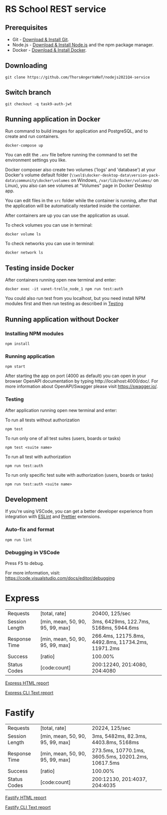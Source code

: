 # RS School REST service

## Prerequisites

- Git - [Download & Install Git](https://git-scm.com/downloads).
- Node.js - [Download & Install Node.js](https://nodejs.org/en/download/) and the npm package manager.
- Docker - [Download & Install Docker](https://docs.docker.com/get-docker/).

## Downloading

```
git clone https://github.com/ThorsAngerVaNeT/nodejs2021Q4-service
```

## Switch branch

```
git checkout -q task9-auth-jwt
```

## Running application in Docker

Run command to build images for application and PostgreSQL, and to create and run containers.

```
docker-compose up
```

You can edit the `.env` file before running the command to set the environment settings you like.

Docker composer also create two volumes ('logs' and 'database') at your Docker's volume default folder (``\\wsl$\docker-desktop-data\version-pack-data\community\docker\volumes`` on Windows, ``/var/lib/docker/volumes/`` on Linux), you also can see volumes at "Volumes" page in Docker Desktop app.

You can edit files in the `src` folder while the container is running, after that the application will be automatically restarted inside the container.

After containers are up you can use the application as usual.

To check volumes you can use in terminal:

```
docker volume ls
```

To check networks you can use in terminal:

```
docker network ls
```

## Testing inside Docker

After containers running open new terminal and enter:

```
docker exec -it vanet-trello_node_1 npm run test:auth
```

You could also run test from you localhost, but you need install NPM modules first and then run testing as described in [Testing](#testing)

## Running application without Docker
### Installing NPM modules

```
npm install
```

### Running application

```
npm start
```

After starting the app on port (4000 as default) you can open
in your browser OpenAPI documentation by typing http://localhost:4000/doc/.
For more information about OpenAPI/Swagger please visit https://swagger.io/.

### Testing

After application running open new terminal and enter:

To run all tests without authorization

```
npm test
```

To run only one of all test suites (users, boards or tasks)

```
npm test <suite name>
```

To run all test with authorization

```
npm run test:auth
```

To run only specific test suite with authorization (users, boards or tasks)

```
npm run test:auth <suite name>
```

## Development

If you're using VSCode, you can get a better developer experience from integration with [ESLint](https://marketplace.visualstudio.com/items?itemName=dbaeumer.vscode-eslint) and [Prettier](https://marketplace.visualstudio.com/items?itemName=esbenp.prettier-vscode) extensions.

### Auto-fix and format

```
npm run lint
```

### Debugging in VSCode

Press <kbd>F5</kbd> to debug.

For more information, visit: https://code.visualstudio.com/docs/editor/debugging


# Express
|                |                                  |                                                                      |
|----------------|----------------------------------|----------------------------------------------------------------------|
| Requests       | [total, rate]                    | 20400, 125/sec                                                       |
| Session Length | [min, mean, 50, 90, 95, 99, max] | 3ms, 6429ms, 122.7ms, 5168ms, 5944.6ms                               |
| Response Time  | [min, mean, 50, 90, 95, 99, max] | 266.4ms, 12175.8ms, 4492.8ms, 11734.2ms, 11971.2ms                   |
| Success        | [ratio]                          | 100.00%                                                              |
| Status Codes   | [code:count]                     | 200:12240, 201:4080, 204:4080                                        |

[Express HTML report](load-testing/artillery-users-test_express.json.html)

[Express CLI Text report](load-testing/Express.txt)

# Fastify
|                |                                  |                                                                      |
|----------------|----------------------------------|----------------------------------------------------------------------|
| Requests       | [total, rate]                    | 20224, 125/sec                                                       |
| Session Length | [min, mean, 50, 90, 95, 99, max] | 3ms, 5482ms, 82.3ms, 4403.8ms, 5168ms                                |
| Response Time  | [min, mean, 50, 90, 95, 99, max] | 273.5ms, 10770.1ms, 3605.5ms, 10201.2ms, 10617.5ms                   |
| Success        | [ratio]                          | 100.00%                                                              |
| Status Codes   | [code:count]                     | 200:12130, 201:4037, 204:4035                                        |

[Fastify HTML report](load-testing/artillery-users-test_fastify.json.html)

[Fastify CLI Text report](load-testing/Fastify.txt)